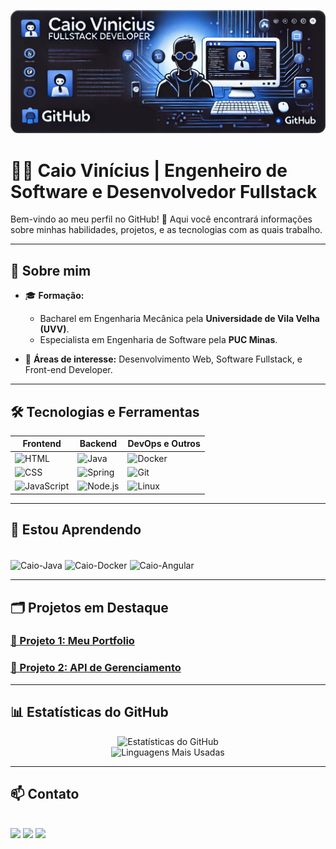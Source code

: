 
![Banner do perfil](https://github.com/CAIOBR2021/CAIOBR2021/blob/main/image.png)

# 👨‍💻 Caio Vinícius | Engenheiro de Software e Desenvolvedor Fullstack

Bem-vindo ao meu perfil no GitHub! 🚀 Aqui você encontrará informações sobre minhas habilidades, projetos, e as tecnologias com as quais trabalho.

---

## 🌟 Sobre mim
- 🎓 **Formação:**  
  - Bacharel em Engenharia Mecânica pela **Universidade de Vila Velha (UVV)**.  
  - Especialista em Engenharia de Software pela **PUC Minas**.  

- 💼 **Áreas de interesse:** Desenvolvimento Web, Software Fullstack, e Front-end Developer.
  
---

## 🛠️ Tecnologias e Ferramentas

| **Frontend**       | **Backend**        | **DevOps e Outros**  |
|---------------------|--------------------|-----------------------|
| ![HTML](https://img.shields.io/badge/-HTML-E34F26?style=flat-square&logo=html5&logoColor=white)  | ![Java](https://img.shields.io/badge/-Java-007396?style=flat-square&logo=java) | ![Docker](https://img.shields.io/badge/-Docker-2496ED?style=flat-square&logo=docker&logoColor=white) |
| ![CSS](https://img.shields.io/badge/-CSS-1572B6?style=flat-square&logo=css3)   | ![Spring](https://img.shields.io/badge/-Spring-6DB33F?style=flat-square&logo=spring&logoColor=white) | ![Git](https://img.shields.io/badge/-Git-F05032?style=flat-square&logo=git&logoColor=white) |
| ![JavaScript](https://img.shields.io/badge/-JavaScript-F7DF1E?style=flat-square&logo=javascript&logoColor=black) | ![Node.js](https://img.shields.io/badge/-Node.js-339933?style=flat-square&logo=nodedotjs) | ![Linux](https://img.shields.io/badge/-Linux-FCC624?style=flat-square&logo=linux&logoColor=black) |

 ---
 
 ## 📘 Estou Aprendendo
 
 <div style="display: inline_block"><br>
  <img align="center" alt="Caio-Java" height="30" width="40" src="https://cdn.jsdelivr.net/gh/devicons/devicon/icons/java/java-original.svg"/>
  <img align="center" alt="Caio-Docker" height="30" width="40" src="https://cdn.jsdelivr.net/gh/devicons/devicon/icons/docker/docker-plain-wordmark.svg">
  <img align="center" alt="Caio-Angular" height="30" width="40" src="https://cdn.jsdelivr.net/gh/devicons/devicon/icons/angularjs/angularjs-original.svg">
</div>

 ---

 ## 🗂️ Projetos em Destaque

### [📂 Projeto 1: Meu Portfolio](#)

### [📂 Projeto 2: API de Gerenciamento](#)

---

## 📊 Estatísticas do GitHub

<div align="center">
  <img height="180em" src="https://github-readme-stats.vercel.app/api?username=CaioBR2021&show_icons=true&theme=dark&hide_border=true&count_private=true" alt="Estatísticas do GitHub">
  <br>
  <img height="180em" src="https://github-readme-stats.vercel.app/api/top-langs/?username=CaioBR2021&layout=compact&theme=dark&hide_border=true" alt="Linguagens Mais Usadas">
</div>

  ---
  
 ## 📫 Contato
  <div style="display: inline_block"><br>
  <a href="https://www.linkedin.com/in/caio-vinicius-de-carvalho-bezerra-643695158" target="_blank"><img src="https://img.shields.io/badge/-LinkedIn-%230077B5?style=for-the-badge&logo=linkedin&logoColor=white" target="_blank"></a> 
    <a href="mailto:caiobezerra994@gmail.com" target="_blank"><img src="https://img.shields.io/badge/Gmail-D14836?style=for-the-badge&logo=gmail&logoColor=white" target="_blank"></a> 
  <a href = "mailto:caio.carvalho134@hotmail.com"><img src="https://img.shields.io/badge/Microsoft_Outlook-0078D4?style=for-the-badge&logo=microsoft-outlook&logoColor=white" target="_blank"></a>
  </div>

  <br>
 
  
 

  
